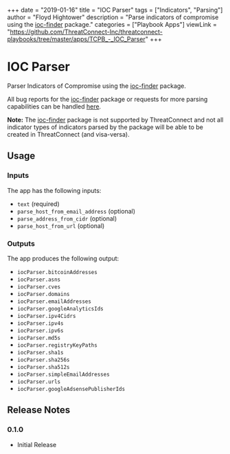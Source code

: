 +++
date = "2019-01-16"
title = "IOC Parser"
tags = ["Indicators", "Parsing"]
author = "Floyd Hightower"
description = "Parse indicators of compromise using the <a href="https://github.com/fhightower/ioc-finder">ioc-finder</a> package."
categories = ["Playbook Apps"]
viewLink = "https://github.com/ThreatConnect-Inc/threatconnect-playbooks/tree/master/apps/TCPB_-_IOC_Parser"
+++

# IOC Parser

Parser Indicators of Compromise using the [ioc-finder](https://github.com/fhightower/ioc-finder) package.

All bug reports for the [ioc-finder](https://github.com/fhightower/ioc-finder) package or requests for more parsing capabilities can be handled [here](https://github.com/fhightower/ioc-finder#capabilities).

**Note:** The [ioc-finder](https://github.com/fhightower/ioc-finder) package is not supported by ThreatConnect and not all indicator types of indicators parsed by the package will be able to be created in ThreatConnect (and visa-versa).

## Usage

### Inputs

The app has the following inputs:

- `text` (required)
- `parse_host_from_email_address` (optional)
- `parse_address_from_cidr` (optional)
- `parse_host_from_url` (optional)

### Outputs

The app produces the following output:

- `iocParser.bitcoinAddresses`
- `iocParser.asns`
- `iocParser.cves`
- `iocParser.domains`
- `iocParser.emailAddresses`
- `iocParser.googleAnalyticsIds`
- `iocParser.ipv4Cidrs`
- `iocParser.ipv4s`
- `iocParser.ipv6s`
- `iocParser.md5s`
- `iocParser.registryKeyPaths`
- `iocParser.sha1s`
- `iocParser.sha256s`
- `iocParser.sha512s`
- `iocParser.simpleEmailAddresses`
- `iocParser.urls`
- `iocParser.googleAdsensePublisherIds`

## Release Notes

### 0.1.0

* Initial Release
